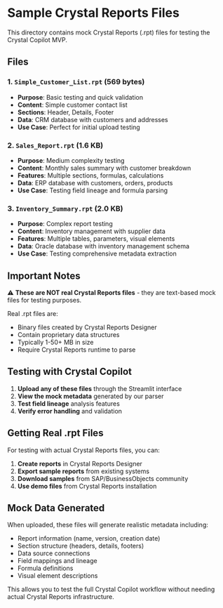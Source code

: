 # Sample Crystal Reports Files

This directory contains mock Crystal Reports (.rpt) files for testing the Crystal Copilot MVP.

## Files

### 1. `Simple_Customer_List.rpt` (569 bytes)
- **Purpose**: Basic testing and quick validation
- **Content**: Simple customer contact list
- **Sections**: Header, Details, Footer
- **Data**: CRM database with customers and addresses
- **Use Case**: Perfect for initial upload testing

### 2. `Sales_Report.rpt` (1.6 KB)
- **Purpose**: Medium complexity testing
- **Content**: Monthly sales summary with customer breakdown
- **Features**: Multiple sections, formulas, calculations
- **Data**: ERP database with customers, orders, products
- **Use Case**: Testing field lineage and formula parsing

### 3. `Inventory_Summary.rpt` (2.0 KB)
- **Purpose**: Complex report testing
- **Content**: Inventory management with supplier data
- **Features**: Multiple tables, parameters, visual elements
- **Data**: Oracle database with inventory management schema
- **Use Case**: Testing comprehensive metadata extraction

## Important Notes

⚠️ **These are NOT real Crystal Reports files** - they are text-based mock files for testing purposes.

Real .rpt files are:
- Binary files created by Crystal Reports Designer
- Contain proprietary data structures
- Typically 1-50+ MB in size
- Require Crystal Reports runtime to parse

## Testing with Crystal Copilot

1. **Upload any of these files** through the Streamlit interface
2. **View the mock metadata** generated by our parser
3. **Test field lineage** analysis features
4. **Verify error handling** and validation

## Getting Real .rpt Files

For testing with actual Crystal Reports files, you can:

1. **Create reports** in Crystal Reports Designer
2. **Export sample reports** from existing systems
3. **Download samples** from SAP/BusinessObjects community
4. **Use demo files** from Crystal Reports installation

## Mock Data Generated

When uploaded, these files will generate realistic metadata including:
- Report information (name, version, creation date)
- Section structure (headers, details, footers)
- Data source connections
- Field mappings and lineage
- Formula definitions
- Visual element descriptions

This allows you to test the full Crystal Copilot workflow without needing actual Crystal Reports infrastructure. 